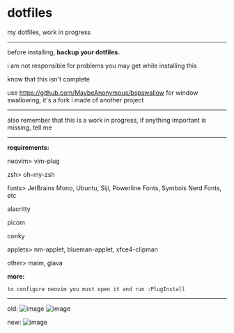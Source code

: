 # dotfiles
my dotfiles, work in progress

---

before installing, **backup your dotfiles.**

i am not responsible for problems you may get while installing this

know that this isn't complete

use https://github.com/MaybeAnonymous/bspswallow for window swallowing, it's a fork i made of another project

---

also remember that this is a work in progress, if anything important is missing, tell me

---

**requirements:**

neovim> vim-plug

zsh> oh-my-zsh

fonts> JetBrains Mono, Ubuntu, Siji, Powerline Fonts, Symbols Nerd Fonts, etc

alacritty

picom

conky

applets> nm-applet, blueman-applet, xfce4-clipman

other> maim, glava

**more:**
```
to configure neovim you must open it and run :PlugInstall
```

---
old:
![image](https://user-images.githubusercontent.com/89218161/151441716-4b9ea61d-1140-4966-b21f-f51aca54c006.png)
![image](https://user-images.githubusercontent.com/89218161/151670039-7f73b378-86e1-4bf6-8614-c3c0e583a8ac.png)

new:
![image](https://user-images.githubusercontent.com/89218161/152176468-12eef94b-1d8e-4246-aed0-6792631148c5.png)



